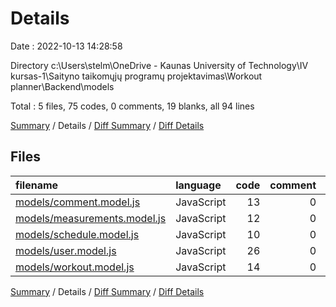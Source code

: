 # Details

Date : 2022-10-13 14:28:58

Directory c:\\Users\\stelm\\OneDrive - Kaunas University of Technology\\IV kursas-1\\Saityno taikomųjų programų projektavimas\\Workout planner\\Backend\\models

Total : 5 files,  75 codes, 0 comments, 19 blanks, all 94 lines

[Summary](results.md) / Details / [Diff Summary](diff.md) / [Diff Details](diff-details.md)

## Files
| filename | language | code | comment | blank | total |
| :--- | :--- | ---: | ---: | ---: | ---: |
| [models/comment.model.js](/models/comment.model.js) | JavaScript | 13 | 0 | 4 | 17 |
| [models/measurements.model.js](/models/measurements.model.js) | JavaScript | 12 | 0 | 4 | 16 |
| [models/schedule.model.js](/models/schedule.model.js) | JavaScript | 10 | 0 | 5 | 15 |
| [models/user.model.js](/models/user.model.js) | JavaScript | 26 | 0 | 3 | 29 |
| [models/workout.model.js](/models/workout.model.js) | JavaScript | 14 | 0 | 3 | 17 |

[Summary](results.md) / Details / [Diff Summary](diff.md) / [Diff Details](diff-details.md)